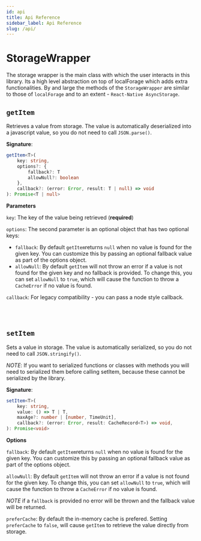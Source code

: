 ```yaml
---
id: api
title: Api Reference
sidebar_label: Api Reference
slug: /api/
---
```


# StorageWrapper

The storage wrapper is the main class with which the user interacts in this library. Its a high level abstraction on top of localForage which adds extra functionalities. By and large the methods of the `StorageWrapper` are similar to those of `localForage` and to an extent - `React-Native AsyncStorage`. 

## `getItem`

Retrieves a value from storage. The value is automatically deserialized into a javascript value, so you do not need to call `JSON.parse()`. 

**Signature**:

```ts
getItem<T>(
    key: string, 
    options?: {
        fallback?: T
        allowNull?: boolean
    },
    callback?: (error: Error, result: T | null) => void
): Promise<T | null>
```

**Parameters**

`key`: The key of the value being retrieved (**required**)

`options`: The second parameter is an optional object that has two optional keys: 
- `fallback`: By default `getItem`returns `null` when no value is found for the given key. You can customize this by passing an optional fallback value as part of the options object.
- `allowNull`: By default `getItem` will not throw an error if a value is not found for the given key and no fallback is provided. To change this, you can set `allowNull` to `true`, which will cause the function to throw a `CacheError` if no value is found. 

`callback`: For legacy compatibility - you can pass a node style callback. 

<br />
<br />

## `setItem`

Sets a value in storage. The value is automatically serialized, so you do not need to call `JSON.stringify()`. 
 
_NOTE_: If you want to serialized functions or classes with methods you will need to serialized them before calling setItem, because these cannot be serialized by the library.

**Signature**:

```ts
setItem<T>(
    key: string,
    value: () => T | T,
    maxAge?: number | [number, TimeUnit],
    callback?: (error: Error, result: CacheRecord<T>) => void,
): Promise<void>
```

**Options**

`fallback`: By default `getItem`returns `null` when no value is found for the given key. You can customize this by passing an optional fallback value as part of the options object.

`allowNull`: By default `getItem` will not throw an error if a value is not found for the given key. To change this, you can set `allowNull` to `true`, which will cause the function to throw a `CacheError` if no value is found. 

_NOTE_ if a `fallback` is provided no error will be thrown and the fallback value will be returned. 

`preferCache`: By default the in-memory cache is prefered. Setting `preferCache` to `false`, will cause `getItem` to retrieve the value directly from storage. 

<br />
<br />